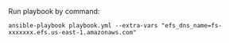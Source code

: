 Run playbook by command:

```ansible-playbook playbook.yml --extra-vars "efs_dns_name=fs-xxxxxxx.efs.us-east-1.amazonaws.com"```
